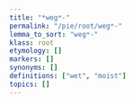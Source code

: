 ```yaml
---
title: "*wegʷ-"
permalink: "/pie/root/wegʷ-"
lemma_to_sort: "wegʷ-"
klass: root
etymology: []
markers: []
synonyms: []
definitions: ["wet", "moist"]
topics: []
---
```

